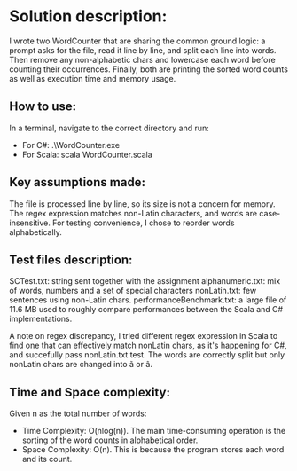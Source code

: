 # Solution description:

I wrote two WordCounter that are sharing the common ground logic: a prompt asks for the file, read it line by line, and split each line into words. Then remove any non-alphabetic chars and lowercase each word before counting their occurrences. 
Finally, both are printing the sorted word counts as well as execution time and memory usage.

## How to use:

In a terminal, navigate to the correct directory and run:
- For C#: .\WordCounter.exe
- For Scala: scala WordCounter.scala

## Key assumptions made:

The file is processed line by line, so its size is not a concern for memory.
The regex expression matches non-Latin characters, and words are case-insensitive.
For testing convenience, I chose to reorder words alphabetically.

## Test files description:

SCTest.txt: string sent together with the assignment
alphanumeric.txt: mix of words, numbers and a set of special characters
nonLatin.txt: few sentences using non-Latin chars.
performanceBenchmark.txt: a large file of 11.6 MB used to roughly compare performances between the Scala and C# implementations.

A note on regex discrepancy, I tried different regex expression in Scala to find one that can effectively match nonLatin chars, as it's happening for C#, and succefully pass nonLatin.txt test. The words are correctly split but only nonLatin chars are changed into ã or â. 

## Time and Space complexity:
Given n as the total number of words:
- Time Complexity: O(nlog(n)). The main time-consuming operation is the sorting of the word counts in alphabetical order.
- Space Complexity: O(n). This is because the program stores each word and its count. 
